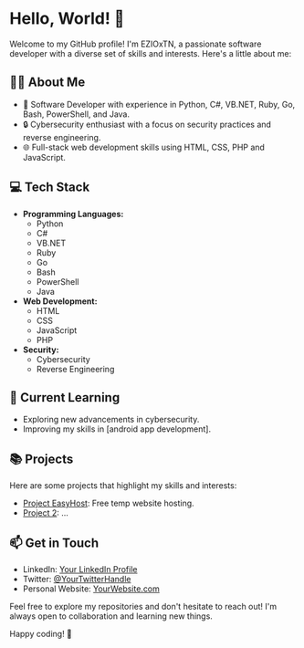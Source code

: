 # Hello, World! 👋

Welcome to my GitHub profile! I'm EZIOxTN, a passionate software developer with a diverse set of skills and interests. Here's a little about me:

## 👨‍💻 About Me

- 💼 Software Developer with experience in Python, C#, VB.NET, Ruby, Go, Bash, PowerShell, and Java.
- 🔒 Cybersecurity enthusiast with a focus on security practices and reverse engineering.
- 🌐 Full-stack web development skills using HTML, CSS, PHP and JavaScript.

## 💻 Tech Stack

- **Programming Languages:**
  - Python
  - C#
  - VB.NET
  - Ruby
  - Go
  - Bash
  - PowerShell
  - Java
- **Web Development:**
  - HTML
  - CSS
  - JavaScript
  - PHP
- **Security:**
  - Cybersecurity
  - Reverse Engineering

## 🌱 Current Learning

- Exploring new advancements in cybersecurity.
- Improving my skills in [android app development].

## 📚 Projects

Here are some projects that highlight my skills and interests:

- [Project EasyHost](https://github.com/EZIOxtn/EasyHost]): Free temp website hosting.
- [Project 2](): ...

## 📫 Get in Touch

- LinkedIn: [Your LinkedIn Profile](link-to-linkedin)
- Twitter: [@YourTwitterHandle](link-to-twitter)
- Personal Website: [YourWebsite.com](link-to-website)

Feel free to explore my repositories and don't hesitate to reach out! I'm always open to collaboration and learning new things.

Happy coding! 🚀

